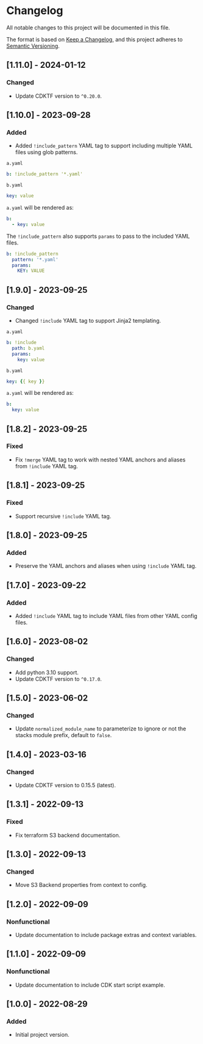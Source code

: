 # Changelog

All notable changes to this project will be documented in this file.

The format is based on [Keep a Changelog](https://keepachangelog.com/en/1.0.0/),
and this project adheres to [Semantic Versioning](https://semver.org/spec/v2.0.0.html).

## [1.11.0] - 2024-01-12

### Changed

- Update CDKTF version to `^0.20.0`.

## [1.10.0] - 2023-09-28

### Added

- Added `!include_pattern` YAML tag to support including multiple YAML files using glob patterns.

`a.yaml`

```yaml
b: !include_pattern '*.yaml'
```

`b.yaml`

```yaml
key: value
```

`a.yaml` will be rendered as:

```yaml
b:
  - key: value
```

The `!include_pattern` also supports `params` to pass to the included YAML files.

```yaml
b: !include_pattern
  pattern: '*.yaml'
  params:
    KEY: VALUE
```

## [1.9.0] - 2023-09-25

### Changed

- Changed `!include` YAML tag to support Jinja2 templating.

`a.yaml`

```yaml
b: !include
  path: b.yaml
  params:
    key: value
```

`b.yaml`

```yaml
key: {{ key }}
```

`a.yaml` will be rendered as:

```yaml
b:
  key: value
```

## [1.8.2] - 2023-09-25

### Fixed

- Fix `!merge` YAML tag to work with nested YAML anchors and aliases from `!include` YAML tag.

## [1.8.1] - 2023-09-25

### Fixed

- Support recursive `!include` YAML tag.

## [1.8.0] - 2023-09-25

### Added

- Preserve the YAML anchors and aliases when using `!include` YAML tag.

## [1.7.0] - 2023-09-22

### Added

- Added `!include` YAML tag to include YAML files from other YAML config files.

## [1.6.0] - 2023-08-02

### Changed

- Add python 3.10 support.
- Update CDKTF version to `^0.17.0`.

## [1.5.0] - 2023-06-02

### Changed

- Update `normalized_module_name` to parameterize to ignore or not the stacks module prefix, default to `false`.

## [1.4.0] - 2023-03-16

### Changed

- Update CDKTF version to 0.15.5 (latest).

## [1.3.1] - 2022-09-13

### Fixed

- Fix terraform S3 backend documentation.

## [1.3.0] - 2022-09-13

### Changed

- Move S3 Backend properties from context to config.

## [1.2.0] - 2022-09-09

### Nonfunctional

- Update documentation to include package extras and context variables.

## [1.1.0] - 2022-09-09

### Nonfunctional

- Update documentation to include CDK start script example.

## [1.0.0] - 2022-08-29

### Added

- Initial project version.
